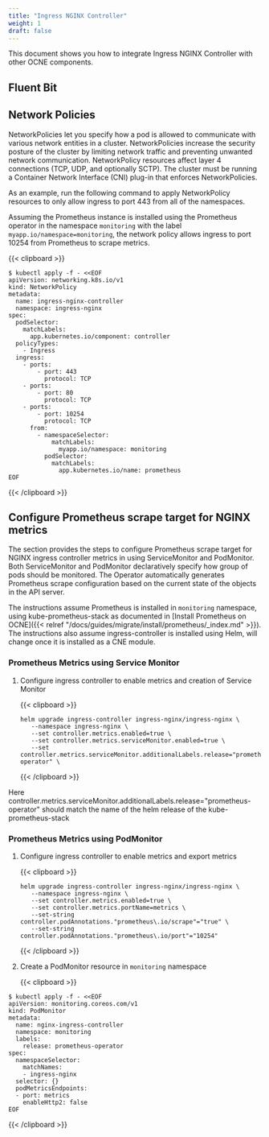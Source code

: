 ```yaml
---
title: "Ingress NGINX Controller"
weight: 1
draft: false
---
```

This document shows you how to integrate Ingress NGINX Controller with other OCNE components.

## Fluent Bit

## Network Policies
NetworkPolicies let you specify how a pod is allowed to communicate with various network entities in a cluster. NetworkPolicies increase the security posture of the cluster by limiting network traffic and preventing unwanted network communication. NetworkPolicy resources affect layer 4 connections (TCP, UDP, and optionally SCTP). The cluster must be running a Container Network Interface (CNI) plug-in that enforces NetworkPolicies.

As an example, run the following command to apply NetworkPolicy resources to only allow ingress to port 443 from all of the namespaces.

Assuming the Prometheus instance is installed using the Prometheus operator in the namespace `monitoring` with the label `myapp.io/namespace=monitoring`, the network policy allows ingress to port 10254 from Prometheus to scrape metrics.

{{< clipboard >}}
<div class="highlight">

```
$ kubectl apply -f - <<EOF
apiVersion: networking.k8s.io/v1
kind: NetworkPolicy
metadata:
  name: ingress-nginx-controller
  namespace: ingress-nginx
spec:
  podSelector:
    matchLabels:
      app.kubernetes.io/component: controller
  policyTypes:
    - Ingress
  ingress:
    - ports:
        - port: 443
          protocol: TCP
    - ports:
        - port: 80
          protocol: TCP
    - ports:
        - port: 10254
          protocol: TCP
      from:
        - namespaceSelector:
            matchLabels:
              myapp.io/namespace: monitoring
          podSelector:
            matchLabels:
              app.kubernetes.io/name: prometheus
EOF
```
</div>
{{< /clipboard >}}

## Configure Prometheus scrape target for NGINX metrics

The section provides the steps to configure Prometheus scrape target for NGINX ingress controller metrics in using ServiceMonitor and PodMonitor. Both ServiceMonitor and PodMonitor declaratively specify how group of pods should be monitored. The Operator automatically generates Prometheus scrape configuration based on the current state of the objects in the API server.

The instructions assume Prometheus is installed in `monitoring` namespace, using kube-prometheus-stack as documented in [Install Prometheus on OCNE]({{< relref "/docs/guides/migrate/install/prometheus/_index.md" >}}). The instructions also assume ingress-controller is installed using Helm, will change once it is installed as a CNE module.

### Prometheus Metrics using Service Monitor

1. Configure ingress controller to enable metrics and creation of Service Monitor

   {{< clipboard >}}
   <div class="highlight">

   ```
   helm upgrade ingress-controller ingress-nginx/ingress-nginx \
      --namespace ingress-nginx \
      --set controller.metrics.enabled=true \
      --set controller.metrics.serviceMonitor.enabled=true \
      --set controller.metrics.serviceMonitor.additionalLabels.release="prometheus-operator" \
   ```

   </div>
   {{< /clipboard >}}
Here controller.metrics.serviceMonitor.additionalLabels.release="prometheus-operator" should match the name of the helm release of the kube-prometheus-stack

### Prometheus Metrics using PodMonitor

1. Configure ingress controller to enable metrics and export metrics

   {{< clipboard >}}
   <div class="highlight">

   ```
   helm upgrade ingress-controller ingress-nginx/ingress-nginx \
      --namespace ingress-nginx \
      --set controller.metrics.enabled=true \
      --set controller.metrics.portName=metrics \
      --set-string controller.podAnnotations."prometheus\.io/scrape"="true" \
      --set-string controller.podAnnotations."prometheus\.io/port"="10254"
   ```

   </div>
   {{< /clipboard >}}

1. Create a PodMonitor resource in `monitoring` namespace

   {{< clipboard >}}
   <div class="highlight">

```
$ kubectl apply -f - <<EOF
apiVersion: monitoring.coreos.com/v1
kind: PodMonitor
metadata:
  name: nginx-ingress-controller
  namespace: monitoring
  labels:
    release: prometheus-operator
spec:
  namespaceSelector:
    matchNames:
    - ingress-nginx
  selector: {}
  podMetricsEndpoints:
  - port: metrics
    enableHttp2: false
EOF
```

   </div>
   {{< /clipboard >}}
